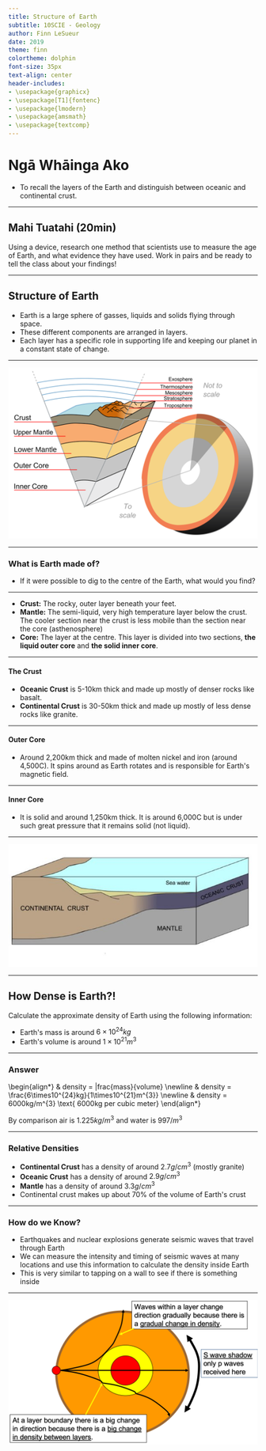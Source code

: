 ```yaml
---
title: Structure of Earth
subtitle: 10SCIE - Geology
author: Finn LeSueur
date: 2019
theme: finn
colortheme: dolphin
font-size: 35px
text-align: center
header-includes:
- \usepackage{graphicx}
- \usepackage[T1]{fontenc}
- \usepackage{lmodern}
- \usepackage{amsmath}
- \usepackage{textcomp}
---
```


# Ngā Whāinga Ako

- To recall the layers of the Earth and distinguish between oceanic and continental crust.

---

## Mahi Tuatahi (20min)

Using a device, research one method that scientists use to measure the age of Earth, and what evidence they have used. Work in pairs and be ready to tell the class about your findings!

---

## Structure of Earth

- Earth is a large sphere of gasses, liquids and solids flying through space.
- These different components are arranged in layers.
- Each layer has a specific role in supporting life and keeping our planet in a constant state of change.

---

![](../assets/2-structure-earth.png)

---

### What is Earth made of?

- If it were possible to dig to the centre of the Earth, what would you find?

---

- __Crust:__ The rocky, outer layer beneath your feet.
- __Mantle:__ The semi-liquid, very high temperature layer below the crust. The cooler section near the crust is less mobile than the section near the core (asthenosphere)
- __Core:__ The layer at the centre. This layer is divided into two sections, __the liquid outer core__ and __the solid inner core__.

---

#### The Crust

- __Oceanic Crust__ is 5-10km thick and made up mostly of denser rocks like basalt.
- __Continental Crust__ is 30-50km thick and made up mostly of less dense rocks like granite.

---

#### Outer Core

- Around 2,200km thick and made of molten nickel and iron (around 4,500C). It spins around as Earth rotates and is responsible for Earth's magnetic field.

---

#### Inner Core

- It is solid and around 1,250km thick. It is around 6,000C but is under such great pressure that it remains solid (not liquid).

---

![](../assets/2-crust.jpg)

---

## How Dense is Earth?!

Calculate the approximate density of Earth using the following information:

- Earth's mass is around $6\times10^{24}kg$
- Earth's volume is around $1\times10^{21}m^{3}$

----

### Answer

\begin{align*}
    & density = |frac{mass}{volume} \newline
    & density = \frac{6\times10^{24}kg}{1\times10^{21}m^{3}} \newline
    & density = 6000kg/m^{3} \text{ 6000kg per cubic meter}
\end{align*}

By comparison air is $1.225kg/m^{3}$ and water is $997/m^{3}$

---

### Relative Densities

- __Continental Crust__ has a density of around $2.7g/cm^{3}$ (mostly granite)
- __Oceanic Crust__ has a density of around $2.9g/cm^{3}$
- __Mantle__ has a density of around $3.3g/cm^{3}$
- Continental crust makes up about 70% of the volume of Earth's crust

---

### How do we Know?

- Earthquakes and nuclear explosions generate seismic waves that travel through Earth
- We can measure the intensity and timing of seismic waves at many locations and use this information to calculate the density inside Earth
- This is very similar to tapping on a wall to see if there is something inside

---

![](../assets/2-seismic-waves.png)

